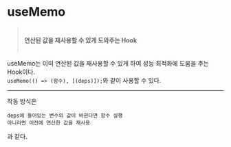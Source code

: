# useMemo
  > ㅤ   
  > **연산된 값을 재사용할 수 있게 도와주는 Hook**  
  > ㅤ

  useMemo는 이미 연산된 값을 재사용할 수 있게 하여 성능 최적화에 도움을 주는 Hook이다.  
  ``` useMemo(() => (함수), [(deps)]); ```와 같이 사용할 수 있다.  

  ----
  작동 방식은

    deps에 들어있는 변수의 값이 바뀐다면 함수 실행 
    아니라면 이전에 연산한 값을 재사용

  과 같다.
